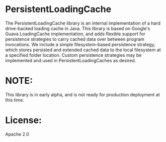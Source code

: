 # PersistentLoadingCache
The PersistentLoadingCache library is an internal implementation of a hard drive-backed loading cache in Java. This library is based on Google's Guava LoadingCache implementation, and adds flexible support for persistence strategies to carry cached data over between program invocations. We include a simple filesystem-based persistence strategy, which stores persisted and extended cached data to the local filesystem at a specified folder location. Custom persistence strategies may be implemented and used in PersistentLoadingCaches as desired. 

# NOTE:
This library is in early alpha, and is not ready for production deployment at this time.

# License:
Apache 2.0
